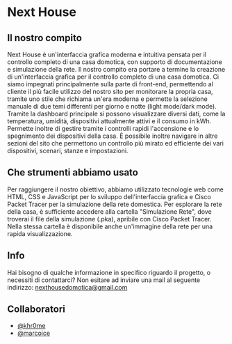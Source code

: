 # Next House


## Il nostro compito
Next House è un'interfaccia grafica moderna e intuitiva pensata per il controllo completo di una casa domotica, con supporto di documentazione e simulazione della rete.
Il nostro compito era portare a termine la creazione di un'interfaccia grafica per il controllo completo di una casa domotica. Ci siamo impegnati principalmente sulla parte di front-end,
permettendo al cliente il più facile utilizzo del nostro sito per monitorare la propria casa, tramite uno stile che richiama un'era moderna e permette la selezione manuale di due temi differenti per giorno e notte (light mode/dark mode).
Tramite la dashboard principale si possono visualizzare diversi dati, come la temperatura, umidità, dispositivi attualmente attivi e il consumo in kWh. Permette inoltre di gestire tramite i controlli rapidi l'accensione e lo spegnimento
dei dispositivi della casa. 
È possibile inoltre navigare in altre sezioni del sito che permettono un controllo più mirato ed efficiente dei vari dispositivi, scenari, stanze e impostazioni.


## Che strumenti abbiamo usato
Per raggiungere il nostro obiettivo, abbiamo utilizzato tecnologie web come HTML, CSS e JavaScript per lo sviluppo dell'interfaccia grafica e Cisco Packet Tracer per la simulazione della rete domestica.
Per esplorare la rete della casa, è sufficiente accedere alla cartella "Simulazione Rete", dove troverai il file della simulazione (.pka), apribile con Cisco Packet Tracer.
Nella stessa cartella è disponibile anche un'immagine della rete per una rapida visualizzazione.


## Info
Hai bisogno di qualche informazione in specifico riguardo il progetto, o necessiti di contattarci? Non esitare ad inviare una mail al seguente indirizzo:
nexthousedomotica@gmail.com

## Collaboratori
 - [@khr0me](https://github.com/khr0me)
 - [@marcoice](https://github.com/marcoice)
